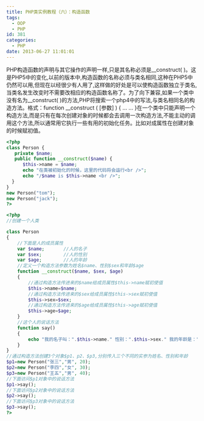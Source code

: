 ```yaml
---
title: PHP类实例教程（六）：构造函数
tags:
  - OOP
  - PHP
id: 381
categories:
  - PHP
date: 2013-06-27 11:01:01
---
```


PHP构造函数的声明与其它操作的声明一样,只是其名称必须是__construct( )。这是PHP5中的变化,以前的版本中,构造函数的名称必须与类名相同,这种在PHP5中仍然可以用,但现在以经很少有人用了,这样做的好处是可以使构造函数独立于类名,当类名发生改变时不需要改相应的构造函数名称了。为了向下兼容,如果一个类中没有名为__construct( )的方法,PHP将搜索一个php4中的写法,与类名相同名的构造方法。格式：function __construct ( [参数] ) { … … }在一个类中只能声明一个构造方法,而是只有在每次创建对象的时候都会去调用一次构造方法,不能主动的调用这个方法,所以通常用它执行一些有用的初始化任务。比如对成属性在创建对象的时候赋初值。

```php
<?php
class Person {
   private $name;
   public function __construct($name) {
      $this->name = $name;
      echo "在类被初始化的时候，这里的代码将会运行<br />";
      echo "/$name is $this->name <br />";
  }
}
new Person("tom");
new Person("jack");
?>
```

```php
<?php
//创建一个人类

class Person
{
    //下面是人的成员属性
    var $name;       //人的名子
    var $sex;        //人的性别
    var $age;        //人的年龄
    //定义一个构造方法参数为姓名$name、性别$sex和年龄$age
    function __construct($name, $sex, $age)
    {
        //通过构造方法传进来的$name给成员属性$this->name赋初使值
        $this->name=$name;
        //通过构造方法传进来的$sex给成员属性$this->sex赋初使值
        $this->sex=$sex;
        //通过构造方法传进来的$age给成员属性$this->age赋初使值
        $this->age=$age;
    }
    //这个人的说话方法
    function say()
    {
        echo "我的名子叫：".$this->name." 性别：".$this->sex." 我的年龄是：".$this->age."<br>";
    }
}
//通过构造方法创建3个对象$p1、p2、$p3,分别传入三个不同的实参为姓名、性别和年龄
$p1=new Person("张三","男", 20);
$p2=new Person("李四","女", 30);
$p3=new Person("王五","男", 40);
//下面访问$p1对象中的说话方法
$p1->say();
//下面访问$p2对象中的说话方法
$p2->say();
//下面访问$p3对象中的说话方法
$p3->say();
?>
```
